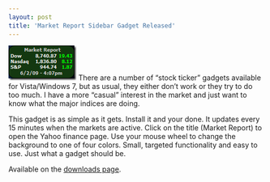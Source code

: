 ```yaml
---
layout: post
title: 'Market Report Sidebar Gadget Released'
---
```

![image](/cdn/images/blog/MarketReportSidebarGadgetReleased_11170/image.png) There are a number of “stock ticker” gadgets available for Vista/Windows 7, but as usual, they either don’t work or they try to do too much. I have a more “casual” interest in the market and just want to know what the major indices are doing. 

This gadget is as simple as it gets. Install it and your done. It updates every 15 minutes when the markets are active. Click on the title (Market Report) to open the Yahoo finance page. Use your mouse wheel to change the background to one of four colors. Small, targeted functionality and easy to use. Just what a gadget should be.

Available on the [downloads page](/downloads).
